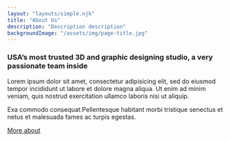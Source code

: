 ```yaml
---
layout: "layouts/simple.njk"
title: "About Us"
description: "Description description"
backgroundImage: "/assets/img/page-title.jpg"
---
```


### USA’s most trusted 3D and graphic designing studio, a very passionate team inside

Lorem ipsum dolor sit amet, consectetur adipisicing elit, sed do eiusmod
tempor incididunt ut labore et dolore magna aliqua. Ut enim ad minim
veniam, quis nostrud exercitation ullamco laboris nisi ut aliquip.
  
Exa commodo consequat.Pellentesque habitant morbi tristique senectus et
netus et malesuada fames ac turpis egestas.

<!-- markdownlint-disable MD033 -->
<a href="#" class="button">More about</a>
<!-- markdownlint-enable MD033 -->